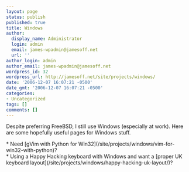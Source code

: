 ```yaml
---
layout: page
status: publish
published: true
title: Windows
author:
  display_name: Administrator
  login: admin
  email: james-wpadmin@jamesoff.net
  url: ''
author_login: admin
author_email: james-wpadmin@jamesoff.net
wordpress_id: 32
wordpress_url: http://jamesoff.net/site/projects/windows/
date: '2006-12-07 16:07:21 -0500'
date_gmt: '2006-12-07 16:07:21 -0500'
categories:
- Uncategorized
tags: []
comments: []
---
```

<p>Despite preferring FreeBSD, I still use Windows (especially at work). Here are some hopefully useful pages for Windows stuff.</p>
<p> * Need [gVim with Python for Win32](&#47;site&#47;projects&#47;windows&#47;vim-for-win32-with-python)?<br />
 * Using a Happy Hacking keyboard with Windows and want a [proper UK keyboard layout](&#47;site&#47;projects&#47;windows&#47;happy-hacking-uk-layout&#47;)?</p>
